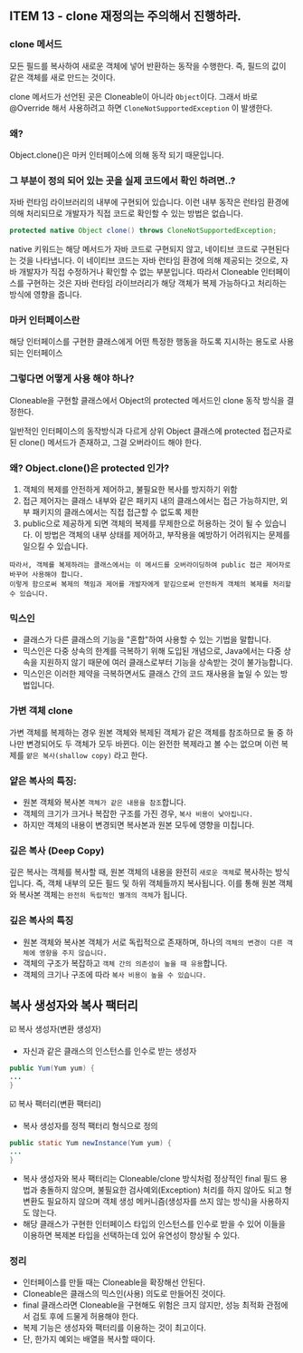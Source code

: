 ## ITEM 13 - clone 재정의는 주의해서 진행하라.
### clone 메서드
모든 필드를 복사하여 새로운 객체에 넣어 반환하는 동작을 수행한다. 즉, 필드의 값이 같은 객체를 새로 만드는 것이다.

clone 메서드가 선언된 곳은 Cloneable이 아니라 `Object`이다.
그래서 바로 @Override 해서 사용하려고 하면 `CloneNotSupportedException` 이 발생한다.

### 왜?
Object.clone()은 마커 인터페이스에 의해 동작 되기 때문입니다.

### 그 부분이 정의 되어 있는 곳을 실제 코드에서 확인 하려면..?
자바 런타임 라이브러리의 내부에 구현되어 있습니다. 이런 내부 동작은 런타임 환경에 의해 처리되므로 개발자가 직접 코드로 확인할 수 있는 방법은 없습니다.

```java
protected native Object clone() throws CloneNotSupportedException;
```

native 키워드는 해당 메서드가 자바 코드로 구현되지 않고, 네이티브 코드로 구현된다는 것을 나타냅니다. 이 네이티브 코드는 자바 런타임 환경에 의해 제공되는 것으로, 자바 개발자가 직접 수정하거나 확인할 수 없는 부분입니다. 따라서 Cloneable 인터페이스를 구현하는 것은 자바 런타임 라이브러리가 해당 객체가 복제 가능하다고 처리하는 방식에 영향을 줍니다.

### 마커 인터페이스란
해당 인터페이스를 구현한 클래스에게 어떤 특정한 행동을 하도록 지시하는 용도로 사용되는 인터페이스

### 그렇다면 어떻게 사용 해야 하나?
Cloneable을 구현할 클래스에서 Object의 protected 메서드인 clone 동작 방식을 결정한다.

일반적인 인터페이스의 동작방식과 다르게 상위 Object 클래스에 protected 접근자로 된 clone() 메서드가 존재하고, 그걸 오버라이드 해야 한다.

### 왜? Object.clone()은 protected 인가?
1. 객체의 복제를 안전하게 제어하고, 불필요한 복사를 방지하기 위함
2. 접근 제어자는 클래스 내부와 같은 패키지 내의 클래스에서는 접근 가능하지만, 외부 패키지의 클래스에서는 직접 접근할 수 없도록 제한
3. public으로 제공하게 되면 객체의 복제를 무제한으로 허용하는 것이 될 수 있습니다. 이 방법은 객체의 내부 상태를 제어하고, 부작용을 예방하기 어려워지는 문제를 일으킬 수 있습니다.

```
따라서, 객체를 복제하려는 클래스에서는 이 메서드를 오버라이딩하여 public 접근 제어자로 바꾸어 사용해야 합니다.  
이렇게 함으로써 복제의 책임과 제어를 개발자에게 맡김으로써 안전하게 객체의 복제를 처리할 수 있습니다.           
```

### 믹스인
- 클래스가 다른 클래스의 기능을 "혼합"하여 사용할 수 있는 기법을 말합니다.
- 믹스인은 다중 상속의 한계를 극복하기 위해 도입된 개념으로, Java에서는 다중 상속을 지원하지 않기 때문에 여러 클래스로부터 기능을 상속받는 것이 불가능합니다.
- 믹스인은 이러한 제약을 극복하면서도 클래스 간의 코드 재사용을 높일 수 있는 방법입니다.

### 가변 객체 clone
가변 객체를 복제하는 경우 원본 객체와 복제된 객체가 같은 객체를 참조하므로 둘 중 하나만 변경되어도 두 객체가 모두 바뀐다. 
이는 완전한 복제라고 볼 수는 없으며 이런 복제를 `얕은 복사(shallow copy)` 라고 한다.

### 얕은 복사의 특징:
- 원본 객체와 복사본 `객체가 같은 내용을 참조`합니다.
- 객체의 크기가 크거나 복잡한 구조를 가진 경우, `복사 비용이 낮아집니다.`
- 하지만 객체의 내용이 변경되면 복사본과 원본 모두에 영향을 미칩니다.

### 깊은 복사 (Deep Copy)
깊은 복사는 객체를 복사할 때, 원본 객체의 내용을 완전히 `새로운 객체`로 복사하는 방식입니다. 
즉, 객체 내부의 모든 필드 및 하위 객체들까지 복사됩니다. 
이를 통해 원본 객체와 복사본 객체는 `완전히 독립적인 별개의 객체`가 됩니다.

### 깊은 복사의 특징
- 원본 객체와 복사본 객체가 서로 독립적으로 존재하며, 하나의 `객체의 변경이 다른 객체에 영향을 주지 않습니다.`
- 객체의 구조가 복잡하고 `객체 간의 의존성이 높을 때 유용`합니다.
- 객체의 크기나 구조에 따라 `복사 비용이 높을 수 있습니다.`

## 복사 생성자와 복사 팩터리
☑️ 복사 생성자(변환 생성자)
- 자신과 같은 클래스의 인스턴스를 인수로 받는 생성자

```java
public Yum(Yum yum) {
...
}
```

☑️ 복사 팩터리(변환 팩터리)
- 복사 생성자를 정적 팩터리 형식으로 정의
```java
public static Yum newInstance(Yum yum) {
...
}
```
- 복사 생성자와 복사 팩터리는 Cloneable/clone 방식처럼 정상적인 final 필드 용법과 충돌하지 않으며, 불필요한 검사예외(Exception) 처리를 하지 않아도 되고 형변환도 필요하지 않으며 객체 생성 메커니즘(생성자를 쓰지 않는 방식)을 사용하지도 않는다.
- 해당 클래스가 구현한 인터페이스 타입의 인스턴스를 인수로 받을 수 있어 이들을 이용하면 복제본 타입을 선택하는데 있어 유연성이 향상될 수 있다.

### 정리
- 인터페이스를 만들 때는 Cloneable을 확장해선 안된다.
- Cloneable은 클래스의 믹스인(사용) 의도로 만들어진 것이다.
- final 클래스라면 Cloneable을 구현해도 위험은 크지 않지만, 성능 최적화 관점에서 검토 후에 드물게 허용해야 한다.
- 복제 기능은 생성자와 팩터리를 이용하는 것이 최고이다.
- 단, 한가지 예외는 배열을 복사할 때이다.

